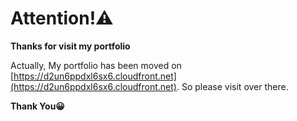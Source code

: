 # Attention!&#9888;&#65039;

**Thanks for visit my portfolio**

Actually, My portfolio has been moved on [https://d2un6ppdxl6sx6.cloudfront.net](https://d2un6ppdxl6sx6.cloudfront.net). So please visit over there.

**Thank You:grinning:**

